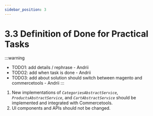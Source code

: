 ```yaml
---
sidebar_position: 3
---
```


# 3.3 Definition of Done for Practical Tasks

:::warning
- TODO1: add details / rephrase - Andrii
- TODO2: add when task is done - Andrii
- TODO3: add about solution should switch between magento and commercetools - Andrii
:::

1. New implementations of _`CategoriesAbstractService`_, _`ProductsAbstractService`_, and _`CartAbstractService`_ should be implemented and integrated with Commercetools.
2. UI components and APIs should not be changed.
